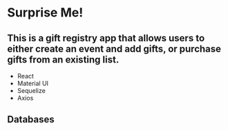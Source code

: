 # Surprise Me!

## This is a gift registry app that allows users to either create an event and add gifts, or purchase gifts from an existing list.

- React
- Material UI
- Sequelize
- Axios

## Databases

<!-- We are most likely going to need this function below -->
<!-- function getDateWithoutTime(date) {
    return require('moment')(date).format('YYYY-MM-DD');
} -->
